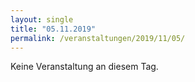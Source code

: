 ```yaml
---
layout: single
title: "05.11.2019"
permalink: /veranstaltungen/2019/11/05/
---
```


Keine Veranstaltung an diesem Tag.
